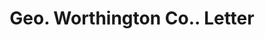 ---
doi: 10.7916/D8669RBZ
date_other: '1916'
date_other_textual: '1916'
form: correspondence
genre:
- Letters (correspondence)
name:
- Geo. Worthington Co.
object_in_context_url: https://biggert.cul.columbia.edu/items/view/ave_biggert_01285
subject_hierarchical_geographic:
- Cleveland, Ohio, United States
subject_name:
- Geo. Worthington Co.
title: Geo. Worthington Co.. Letter
sort_title: Geo. Worthington Co.. Letter
call_number: ave_biggert_01285
coordinates:
- 41.48222222222223,-81.66972222222223
pid: ave_biggert_01285
identifiers: ave_biggert_01285
thumbnail: https://derivativo-3.library.columbia.edu/iiif/2/ldpd:343264/full/!256,256/0/native.jpg
permalink: "/items/ave_biggert_01285/"
layout: iiif-image-page
---